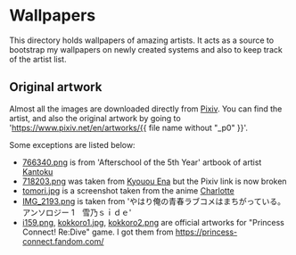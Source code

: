 # Wallpapers

This directory holds wallpapers of amazing artists. It acts as a source to bootstrap my wallpapers on newly created systems and also to keep track of the artist list.

## Original artwork

Almost all the images are downloaded directly from [Pixiv](https://www.pixiv.net). You can find the artist, and also the original artwork by going to 'https://www.pixiv.net/en/artworks/{{ file name without "_p0" }}'.

Some exceptions are listed below:

- [766340.png](/wallpapers/766340.png) is from 'Afterschool of the 5th Year' artbook of artist [Kantoku](https://www.pixiv.net/en/users/1565632)
- [718203.png](/wallpapers/718203.png) was taken from [Kyouou Ena](https://www.pixiv.net/en/users/4608546) but the Pixiv link is now broken
- [tomori.jpg](/wallpapers/tomori.jpg) is a screenshot taken from the anime [Charlotte](https://charlotte.fandom.com/wiki/Charlotte_Wiki)
- [IMG_2193.png](/wallpapers/IMG_2193.png) is taken from 'やはり俺の青春ラブコメはまちがっている。アンソロジー 1　雪乃ｓｉｄｅ'
- [i159.png](/wallpapers/i159.png), [kokkoro1.jpg](/wallpapers/kokkoro1.jpg), [kokkoro2.png](/wallpapers/kokkoro2.png) are official artworks for "Princess Connect! Re:Dive" game. I got them from <https://princess-connect.fandom.com/>
